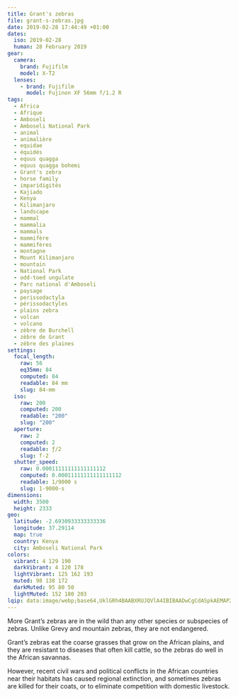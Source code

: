 ```yaml
---
title: Grant's zebras
file: grant-s-zebras.jpg
date: 2019-02-28 17:44:49 +01:00
dates:
  iso: 2019-02-28
  human: 28 February 2019
gear:
  camera:
    brand: Fujifilm
    model: X-T2
  lenses:
    - brand: Fujifilm
      model: Fujinon XF 56mm f/1.2 R
tags:
  - Africa
  - Afrique
  - Amboseli
  - Amboseli National Park
  - animal
  - animalière
  - equidae
  - équidés
  - equus quagga
  - equus quagga bohemi
  - Grant's zebra
  - horse family
  - imparidigités
  - Kajiado
  - Kenya
  - Kilimanjaro
  - landscape
  - mammal
  - mammalia
  - mammals
  - mammifère
  - mammifères
  - montagne
  - Mount Kilimanjaro
  - mountain
  - National Park
  - odd-toed ungulate
  - Parc national d'Amboseli
  - paysage
  - perissodactyla
  - périssodactyles
  - plains zebra
  - volcan
  - volcano
  - zèbre de Burchell
  - zèbre de Grant
  - zèbre des plaines
settings:
  focal_length:
    raw: 56
    eq35mm: 84
    computed: 84
    readable: 84 mm
    slug: 84-mm
  iso:
    raw: 200
    computed: 200
    readable: "200"
    slug: "200"
  aperture:
    raw: 2
    computed: 2
    readable: ƒ/2
    slug: f-2
  shutter_speed:
    raw: 0.00011111111111111112
    computed: 0.00011111111111111112
    readable: 1/9000 s
    slug: 1-9000-s
dimensions:
  width: 3500
  height: 2333
geo:
  latitude: -2.6930933333333336
  longitude: 37.29114
  map: true
  country: Kenya
  city: Amboseli National Park
colors:
  vibrant: 4 129 190
  darkVibrant: 4 120 178
  lightVibrant: 125 162 193
  muted: 98 138 172
  darkMuted: 95 80 50
  lightMuted: 152 180 203
lqip: data:image/webp;base64,UklGRh4BAABXRUJQVlA4IBIBAADwCgCdASpkAEMAP2Wew1i/tKe0tBi7E/AsiUB2A8ctAA1fTdmHzVJ2RZWTkSiKdT7tYFYMxZ5RhKkikYyYzLnrLwGax+mKSyYtHFn/KiSmF6CKXO4ERMHaoxTcuv7r4QAA/tGGOFHqzI8pi3+IuArlnwFCcmw4gYz3NKrMgOR9wx70kiFcrfrHaHInMOvLWqeTudoD1kASgMyL+iAL8XmEpg27oix/Ub0Q5l65jf4uNwCvCwBvjTxwYdJ5ojTBWoBSlWS2SiHFUUfAVMaL0sCc5Z7YKbKZh0rT7zA2FuZTciCpdfWSBL4hmFnn6rWc07i6OLn9GNlkfUhG/cTFJ5FuM2pnSJyQOfByJfIgmpEAAAAA
---
```


More Grant’s zebras are in the wild than any other species or subspecies of zebras. Unlike Grevy and mountain zebras, they are not endangered.

Grant’s zebras eat the coarse grasses that grow on the African plains, and they are resistant to diseases that often kill cattle, so the zebras do well in the African savannas.

However, recent civil wars and political conflicts in the African countries near their habitats has caused regional extinction, and sometimes zebras are killed for their coats, or to eliminate competition with domestic livestock.
